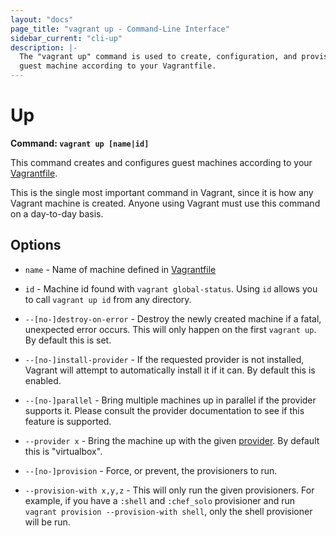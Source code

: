 ```yaml
---
layout: "docs"
page_title: "vagrant up - Command-Line Interface"
sidebar_current: "cli-up"
description: |-
  The "vagrant up" command is used to create, configuration, and provision a
  guest machine according to your Vagrantfile.
---
```


# Up

**Command: `vagrant up [name|id]`**

This command creates and configures guest machines according to your
[Vagrantfile](/docs/vagrantfile/).

This is the single most important command in Vagrant, since it is how
any Vagrant machine is created. Anyone using Vagrant must use this command
on a day-to-day basis.

## Options

* `name` - Name of machine defined in [Vagrantfile](/docs/vagrantfile/)

* `id` - Machine id found with `vagrant global-status`. Using `id` allows
  you to call `vagrant up id` from any directory.

* `--[no-]destroy-on-error` - Destroy the newly created machine if a fatal,
  unexpected error occurs. This will only happen on the first `vagrant up`.
  By default this is set.

* `--[no-]install-provider` - If the requested provider is not installed,
  Vagrant will attempt to automatically install it if it can. By default this
  is enabled.

* `--[no-]parallel` - Bring multiple machines up in parallel if the provider
  supports it. Please consult the provider documentation to see if this feature
  is supported.

* `--provider x` - Bring the machine up with the given
  [provider](/docs/providers/). By default this is "virtualbox".

* `--[no-]provision` - Force, or prevent, the provisioners to run.

* `--provision-with x,y,z` - This will only run the given provisioners. For
  example, if you have a `:shell` and `:chef_solo` provisioner and run
  `vagrant provision --provision-with shell`, only the shell provisioner will
  be run.
